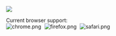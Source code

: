 <a target="_blank" rel="noopener noreferrer" href="https://mattcarlotta.sh" alt="logo.png">
  <img src="https://i.imgur.com/BfZtZV0.png" />
</a>

Current browser support:
<br />
<img style="margin-right: 5px;" src="https://i.imgur.com/h1mIqac.png" alt="chrome.png" />
<img style="margin-right: 5px;" src="https://i.imgur.com/tuZ5q64.png" alt="firefox.png" />
<img style="margin-right: 5px;" src="https://i.imgur.com/mlO6osU.png" alt="safari.png" />
